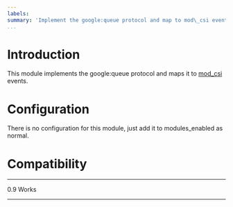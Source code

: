 ```yaml
---
labels:
summary: 'Implement the google:queue protocol and map to mod\_csi events'
...
```


Introduction
============

This module implements the google:queue protocol and maps it to
[mod\_csi](mod_csi.html) events.

Configuration
=============

There is no configuration for this module, just add it to
modules\_enabled as normal.

Compatibility
=============

  ----- -------
  0.9   Works
  ----- -------
